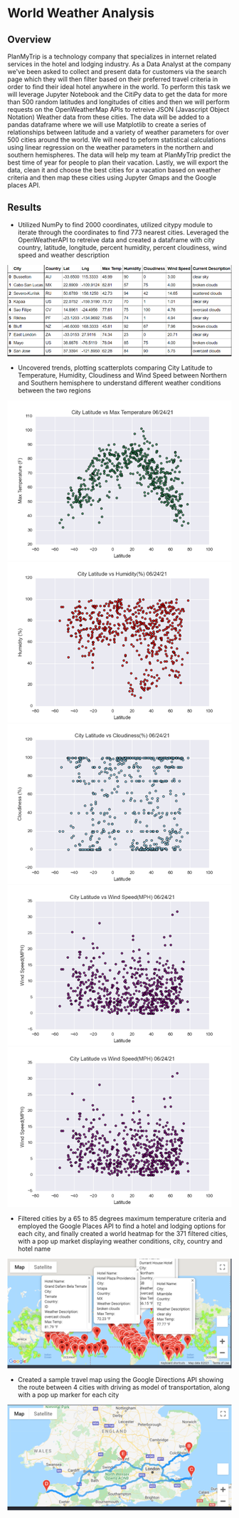 # World Weather Analysis

## Overview
PlanMyTrip is a technology company that specializes in internet related services in the hotel and lodging industry. As a Data Analyst at the company we've been asked to collect and present data for customers via the search page which they will then filter based on their preferred travel criteria in order to find their ideal hotel anywhere in the world. To perform this task we will leverage Jupyter Notebook and the CitiPy data to get the data for more than 500 random latitudes and longitudes of cities and then we will perform requests on the OpenWeatherMap APIs to retreive JSON (Javascript Object Notation) Weather data from these cities. The data will be added to a pandas dataframe where we will use Matplotlib to create a series of relationships between latitude and a variety of weather parameters for over 500 cities around the world. We will need to peform statistical calculations using linear regression on the weather parameters in the northern and southern hemispheres. The data will help my team at PlanMyTrip predict the best time of year for people to plan their vacation. Lastly, we will export the data, clean it and choose the best cities for a vacation based on weather criteria and then map these cities using Jupyter Gmaps and the Google places API.

## Results 
* Utilized NumPy to find 2000 coordinates, utilized citypy module to iterate through the coordinates to find 773 nearest cities. Leveraged the OpenWeatherAPI to retreive data and created a dataframe with city country, latitude, longitude, percent humidity, percent cloudiness, wind speed and weather description

![This is a alt text.](/weather_database/weather_database.PNG)

* Uncovered trends, plotting scatterplots comparing City Latitude to Temperature, Humidity, Cloudiness and Wind Speed between Northern and Southern hemisphere to understand different weather conditions between the two regions

![This is a alt text.](/weather_data/Fig1.png)
![This is a alt text.](/weather_data/Fig2.png)
![This is a alt text.](/weather_data/Fig3.png)
![This is a alt text.](/weather_data/Fig4.png)
![This is a alt text.](/weather_data/Fig4.png)

* Filtered cities by a 65 to 85 degrees maximum temperature criteria and employed the Google Places API to find a hotel and lodging options for each city, and finally created a world heatmap for the 371 filtered cities, with a pop up market displaying weather conditions, city, country and hotel name

![This is a alt text.](vacation_search/WeatherPy_vacation.png)

* Created a sample travel map using the Google Directions API showing the route between 4 cities with driving as model of transportation, along with a pop up marker for each city

![This is a alt text.](vacations_itinerary/WeatherPy_travel_map.PNG)
